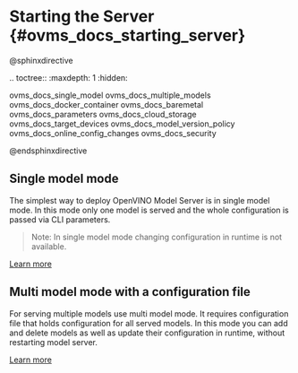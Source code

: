 # Starting the Server {#ovms_docs_starting_server}

@sphinxdirective

.. toctree::
   :maxdepth: 1
   :hidden:

   ovms_docs_single_model
   ovms_docs_multiple_models
   ovms_docs_docker_container
   ovms_docs_baremetal
   ovms_docs_parameters
   ovms_docs_cloud_storage
   ovms_docs_target_devices
   ovms_docs_model_version_policy
   ovms_docs_online_config_changes
   ovms_docs_security


@endsphinxdirective

## Single model mode

The simplest way to deploy OpenVINO Model Server is in single model mode. In this mode only one model is served and the whole configuration is passed via CLI parameters.
>Note: In single model mode changing configuration in runtime is not available.

[Learn more](single_model_mode.md)

## Multi model mode with a configuration file

For serving multiple models use multi model mode. It requires configuration file that holds configuration for all served models. In this mode you can add and delete models as well as update their configuration in runtime, without restarting model server.

[Learn more](multiple_models_mode.md)